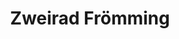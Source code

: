 ---
title: "Zweirad Frömming"
url: /premnitz/zweirad-froemming-moegeliner-bahnhofstrasse/
shop: Fahrrad
---